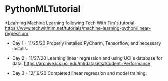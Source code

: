 # PythonMLTutorial

*Learning Machine Learning following Tech With Tim's tutorial
https://www.techwithtim.net/tutorials/machine-learning-python/linear-regression/

* Day 1 - 11/25/20
Properly installed PyCharm, Tensorflow, and necessary installs.

* Day 2 - 11/27/20
Learning linear regression and using UCI's database for data.
https://archive.ics.uci.edu/ml/datasets/Student+Performance

* Day 3 - 12/16/20
Completed linear regression and model training.
